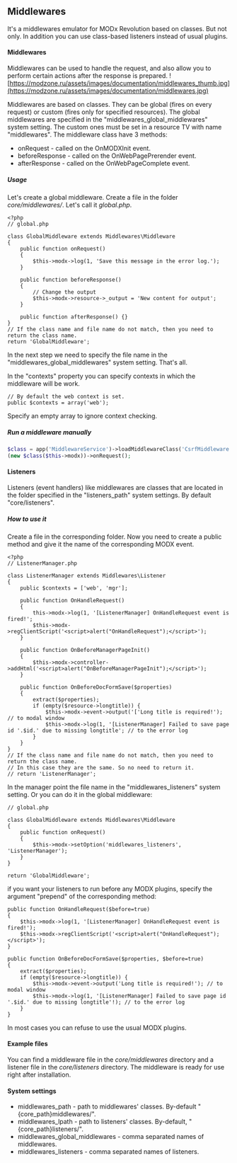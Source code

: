 ## Middlewares

It's a middlewares emulator for MODx Revolution based on classes. But not only. In addition you can use class-based listeners instead of usual plugins.

#### Middlewares
Middlewares can be used to handle the request, and also allow you to perform certain actions after the response is prepared.
![https://modzone.ru/assets/images/documentation/middlewares_thumb.jpg](https://modzone.ru/assets/images/documentation/middlewares.jpg)

Middlewares are based on classes. They can be global (fires on every request) or custom (fires only for specified resources). The global middlewares are specified in the "middlewares_global_middlewares" system setting. The custom ones must be set in a resource TV with name "middlewares".
The middleware class have 3 methods:
- onRequest - called on the OnMODXInit event.
- beforeResponse - called on the OnWebPagePrerender event.
- afterResponse - called on the OnWebPageComplete event.

##### Usage
Let's create a global middleware. Create a file in the folder *core/middlewares/*. Let's call it *global.php*. 
```$php
<?php 
// global.php

class GlobalMiddleware extends Middlewares\Middleware
{
    public function onRequest() 
    {
        $this->modx->log(1, 'Save this message in the error log.');
    }

    public function beforeResponse() 
    {
        // Change the output
        $this->modx->resource->_output = 'New content for output';
    }

    public function afterResponse() {}
}
// If the class name and file name do not match, then you need to return the class name.
return 'GlobalMiddleware';
```
In the next step we need to specify the file name in the "middlewares_global_middlewares" system setting. That's all.
 
In the "contexts" property you can specify contexts in which the middleware will be work.
```$php
// By default the web context is set.
public $contexts = array('web');
```
Specify an empty array to ignore context checking.

##### Run a middleware manually
```php
$class = app('MiddlewareService')->loadMiddlewareClass('CsrfMiddleware');
(new $class($this->modx))->onRequest();
```

#### Listeners
Listeners (event handlers) like middlewares are classes that are located in the folder specified in the "listeners_path" system settings. By default "core/listeners".

##### How to use it
Create a file in the corresponding folder. Now you need to create a public method and give it the name of the corresponding MODX event.
```$php
<?php
// ListenerManager.php

class ListenerManager extends Middlewares\Listener
{
    public $contexts = ['web', 'mgr'];
	
    public function OnHandleRequest() 
    {
        this->modx->log(1, '[ListenerManager] OnHandleRequest event is fired!';
        $this->modx->regClientScript('<script>alert("OnHandleRequest");</script>');
    }
    
	public function OnBeforeManagerPageInit()
    {
        $this->modx->controller->addHtml('<script>alert("OnBeforeManagerPageInit");</script>');
    }
    
    public function OnBeforeDocFormSave($properties) 
    {
        extract($properties);
        if (empty($resource->longtitle)) {
            $this->modx->event->output('['Long title is required!'); // to modal window
            $this->modx->log(1, '[ListenerManager] Failed to save page id '.$id.' due to missing longtitle'; // to the error log
        }
    }
}
// If the class name and file name do not match, then you need to return the class name.
// In this case they are the same. So no need to return it.
// return 'ListenerManager';
```
In the manager point the file name in the "middlewares_listeners" system setting. Or you can do it in the global middleware:
```$php
// global.php

class GlobalMiddleware extends Middlewares\Middleware
{
    public function onRequest() 
    {
        $this->modx->setOption('middlewares_listeners', 'ListenerManager');
    }
}

return 'GlobalMiddleware';
```
if you want your listeners to run before any MODX plugins, specify the argument "prepend" of the corresponding method:
```$php
public function OnHandleRequest($before=true) 
{
    $this->modx->log(1, '[ListenerManager] OnHandleRequest event is fired!');
    $this->modx->regClientScript('<script>alert("OnHandleRequest");</script>');
}
    
public function OnBeforeDocFormSave($properties, $before=true) 
{
    extract($properties);
    if (empty($resource->longtitle)) {
        $this->modx->event->output('Long title is required!'); // to modal window
        $this->modx->log(1, '[ListenerManager] Failed to save page id '.$id.' due to missing longtitle'!); // to the error log
    }
}
```
In most cases you can refuse to use the usual MODX plugins.

#### Example files 
You can find a middleware file in the *core/middlewares* directory and a listener file in the *core/listeners* directory. The middleware is ready for use right after installation.

#### System settings
- middlewares_path - path to middlewares' classes. By-default "{core_path}middlewares/".
- middlewares_lpath	- path to listeners' classes. By-default, "{core_path}listeners/".
- middlewares_global_middlewares - comma separated names of middlewares.
- middlewares_listeners	- comma separated names of listeners.
